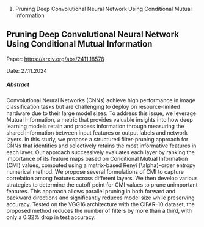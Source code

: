 1. Pruning Deep Convolutional Neural Network Using Conditional Mutual Information


## Pruning Deep Convolutional Neural Network Using Conditional Mutual Information

Paper: https://arxiv.org/abs/2411.18578

Date: 27.11.2024

##### Abstract
Convolutional Neural Networks (CNNs) achieve high performance in image classification tasks but are challenging to deploy on resource-limited hardware due to their large model sizes. To address this issue, we leverage Mutual Information, a metric that provides valuable insights into how deep learning models retain and process information through measuring the shared information between input features or output labels and network layers. In this study, we propose a structured filter-pruning approach for CNNs that identifies and selectively retains the most informative features in each layer. Our approach successively evaluates each layer by ranking the importance of its feature maps based on Conditional Mutual Information (CMI) values, computed using a matrix-based Renyi {\alpha}-order entropy numerical method. We propose several formulations of CMI to capture correlation among features across different layers. We then develop various strategies to determine the cutoff point for CMI values to prune unimportant features. This approach allows parallel pruning in both forward and backward directions and significantly reduces model size while preserving accuracy. Tested on the VGG16 architecture with the CIFAR-10 dataset, the proposed method reduces the number of filters by more than a third, with only a 0.32% drop in test accuracy.
